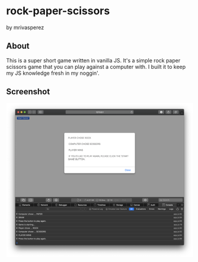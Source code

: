 # rock-paper-scissors
by mrivasperez

## About
This is a super short game written in vanilla JS. It's a simple rock paper scissors game that you can play against a computer with. I built it to keep my JS knowledge fresh in my noggin'.

## Screenshot 
![screenshot](screenshot.png)